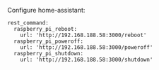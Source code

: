 
Configure home-assistant:

    rest_command:
      raspberry_pi_reboot:
        url: 'http://192.168.188.58:3000/reboot'
      raspberry_pi_poweroff:
        url: 'http://192.168.188.58:3000/poweroff'
      raspberry_pi_shutdown:
        url: 'http://192.168.188.58:3000/shutdown'
